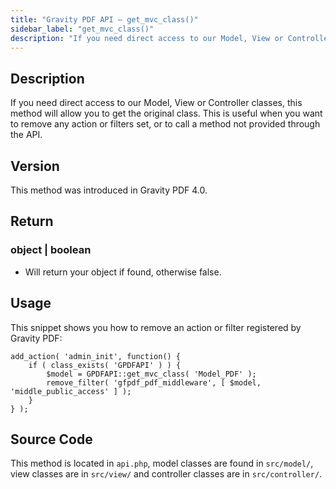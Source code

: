 ```yaml
---
title: "Gravity PDF API – get_mvc_class()"
sidebar_label: "get_mvc_class()"
description: "If you need direct access to our Model, View or Controller classes this method will allow you to get the original class."
---
```


## Description 

If you need direct access to our Model, View or Controller classes, this method will allow you to get the original class. This is useful when you want to remove any action or filters set, or to call a method not provided through the API.

## Version 

This method was introduced in Gravity PDF 4.0.

## Return 

### object \| boolean
* Will return your object if found, otherwise false.

## Usage 

This snippet shows you how to remove an action or filter registered by Gravity PDF:

```
add_action( 'admin_init', function() {
    if ( class_exists( 'GPDFAPI' ) ) {
        $model = GPDFAPI::get_mvc_class( 'Model_PDF' );
        remove_filter( 'gfpdf_pdf_middleware', [ $model, 'middle_public_access' ] );
    }
} );
```

## Source Code 

This method is located in `api.php`, model classes are found in `src/model/`, view classes are in `src/view/` and controller classes are in `src/controller/`.
